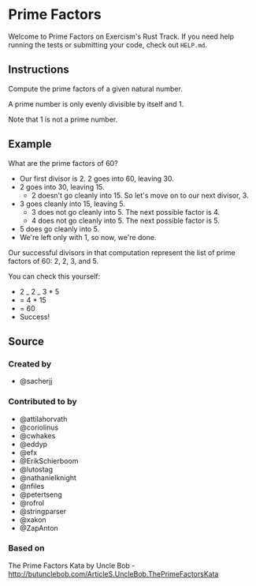 # Prime Factors

Welcome to Prime Factors on Exercism's Rust Track.
If you need help running the tests or submitting your code, check out `HELP.md`.

## Instructions

Compute the prime factors of a given natural number.

A prime number is only evenly divisible by itself and 1.

Note that 1 is not a prime number.

## Example

What are the prime factors of 60?

- Our first divisor is 2. 2 goes into 60, leaving 30.
- 2 goes into 30, leaving 15.
  - 2 doesn't go cleanly into 15. So let's move on to our next divisor, 3.
- 3 goes cleanly into 15, leaving 5.
  - 3 does not go cleanly into 5. The next possible factor is 4.
  - 4 does not go cleanly into 5. The next possible factor is 5.
- 5 does go cleanly into 5.
- We're left only with 1, so now, we're done.

Our successful divisors in that computation represent the list of prime
factors of 60: 2, 2, 3, and 5.

You can check this yourself:

- 2 _ 2 _ 3 \* 5
- = 4 \* 15
- = 60
- Success!

## Source

### Created by

- @sacherjj

### Contributed to by

- @attilahorvath
- @coriolinus
- @cwhakes
- @eddyp
- @efx
- @ErikSchierboom
- @lutostag
- @nathanielknight
- @nfiles
- @petertseng
- @rofrol
- @stringparser
- @xakon
- @ZapAnton

### Based on

The Prime Factors Kata by Uncle Bob - http://butunclebob.com/ArticleS.UncleBob.ThePrimeFactorsKata
